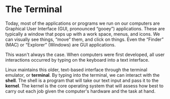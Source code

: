 # The Terminal

Today, most of the applications or programs we run on our computers are Graphical User Interface (GUI, pronounced “gooey”) applications. These are typically a window that pops up with a work space, menus, and icons. We can visually see things, “move” them, and click on things. Even the “Finder” (MAC) or “Explorer” (Windows) are GUI applications.

This wasn't always the case. When computers were first developed, all user interactions occurred by typing on the keyboard into a text interface.

Linux maintains this older, text-based interface through the terminal emulator, or **terminal**. By typing into the terminal, we can interact with the **shell**. The shell is a program that will take our text input and pass it to the **kernel**. The kernel is the core operating system that will assess how best to carry out each job given the computer's hardware and the task at hand.
